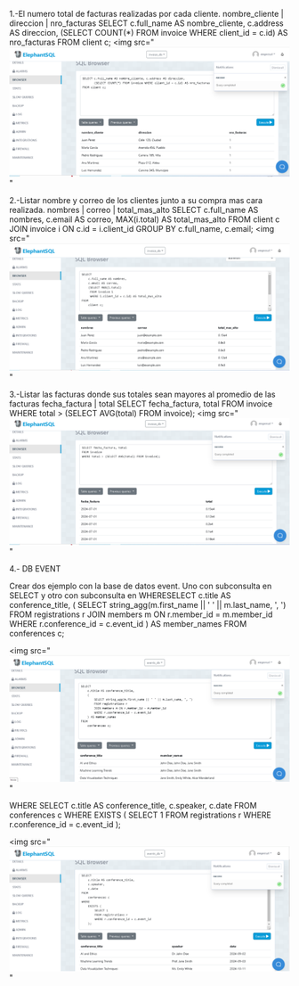  1.-El numero total de facturas realizadas por cada cliente.
          nombre_cliente | direccion | nro_facturas
SELECT c.full_name AS nombre_cliente, c.address AS direccion, 
       (SELECT COUNT(*) FROM invoice WHERE client_id = c.id) AS nro_facturas
FROM client c;
<img src="![alt text](image-1.png)" 

2.-Listar nombre y correo de los clientes junto a su compra mas cara realizada.
          nombres |  correo   | total_mas_alto
SELECT c.full_name AS nombres, c.email AS correo, MAX(i.total) AS total_mas_alto
FROM client c
JOIN invoice i ON c.id = i.client_id
GROUP BY c.full_name, c.email;
<img src="![alt text](image.png)" 

3.-Listar las facturas donde sus totales sean mayores al promedio de las facturas
          fecha_factura | total
SELECT fecha_factura, total
FROM invoice
WHERE total > (SELECT AVG(total) FROM invoice);
<img src="![alt text](image-2.png)" 

4.- DB EVENT

Crear dos ejemplo con la base de datos event. Uno con subconsulta en SELECT y otro con subconsulta  en WHERESELECT
    c.title AS conference_title,
    (
        SELECT string_agg(m.first_name || ' ' || m.last_name, ', ')
        FROM registrations r
        JOIN members m ON r.member_id = m.member_id
        WHERE r.conference_id = c.event_id
    ) AS member_names
FROM
    conferences c;

<img src="![alt text](image-3.png)" 

WHERE
SELECT
    c.title AS conference_title,
    c.speaker,
    c.date
FROM
    conferences c
WHERE
    EXISTS (
        SELECT 1
        FROM registrations r
        WHERE r.conference_id = c.event_id
    );


<img src="![alt text](image-4.png)"


